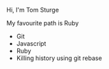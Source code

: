 Hi, I'm Tom Sturge

My favourite path is Ruby

* Git
* Javascript
* Ruby
* Killing history using git rebase
